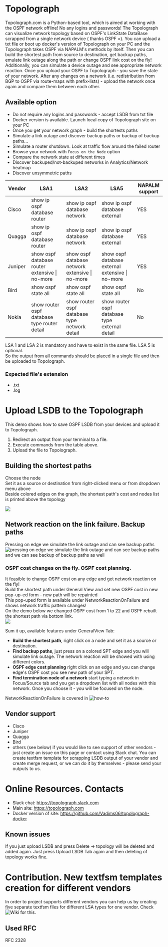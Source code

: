 # Topolograph
Topolograph.com is a Python-based tool, which is aimed at working with the OSPF network offline! No any logins and passwords!
The Topolograph can visualize network topology based on OSPF's LinkState DataBase scrapped from a single network device ( thanks OSPF =). You can upload a txt file or boot up docker's version of Topolograph on your PC and the Topolograph takes OSPF via NAPALM's methods by itself. Then you can build the shortest path from source to destination, get backup paths, emulate link outage along the path or change OSPF link cost on the fly! Additionally, you can simulate a device outage and see appropriate network reaction. Once you upload your OSPF to Topolograph - you save the state of your network. After any changes on a network (i.e. redistribution from BGP to OSPF via route-maps with prefix-lists) - upload the network once again and compare them between each other.

## Available option
* Do not require any logins and passwords - accept LSDB from txt file
* Docker version is available. Launch local copy of Topolograph site on your PC
* Once you get your network graph - build the shortests paths
* Simulate a link outage and discover backup paths or backup of backup paths...
* Simulate a router shutdown. Look at traffic flow around the failed router
* Browse your network with `Focus on the Node` option
* Compare the network state at different times
* Discover backuped/not-backuped networks in Analytics/Network heatmap
* Discover unsymmetric paths

| Vendor  | LSA1                                           | LSA2                                            | LSA5                                             | NAPALM support |
|---------|------------------------------------------------|-------------------------------------------------|--------------------------------------------------|----------------|
| Cisco   | show ip ospf database router                   | show ip ospf database network                   | show ip ospf database external                   | YES            |
| Quagga  | show ip ospf database router                   | show ip ospf database network                   | show ip ospf database external                   | YES            |
| Juniper | show ospf database router extensive \| no-more | show ospf database network extensive \| no-more | show ospf database external extensive \| no-more | YES            |
| Bird    | show ospf state all                            | show ospf state all                             | show ospf state all                              | No            |
| Nokia   | show router ospf database type router detail   | show router ospf database type network detail   | show router ospf database type external detail   | No            |

  
LSA 1 and LSA 2 is mandatory and have to exist in the same file. LSA 5 is optional.  
So the output from all commands should be placed in a single file and then be uploaded to Topolograph.
### Expected file's extension
- .txt
- .log
# Upload LSDB to the Topolograph
This demo shows how to save OSPF LSDB from your devices and upload it to Topolograph. 
1. Redirect an output from your terminal to a file. 
2. Execute commands from the table above. 
3. Upload the file to Topolograph.

## Building the shortest paths
Choose the node  
Set it as a source or destination from right-clicked menu or from dropdown menu above  
Beside colored edges on the graph, the shortest path's cost and nodes list is printed above the topology  

![](https://github.com/Vadims06/topolograph/blob/master/build-spt.gif)
## Network reaction on the link failure. Backup paths
Pressing on edge we simulate the link outage and can see backup paths  
![pressing on edge we simulate the link outage and can see backup paths](https://github.com/Vadims06/topolograph/blob/master/backup_SPT.png)
and we can see backup of backup paths as well  


### OSPF cost changes on the fly. OSPF cost planning.
It feasible to change OSPF cost on any edge and get network reaction on the fly!  
Build the shortest path under General View and set new OSPF cost in new pop-up-ed form - new path will be repainted  
This pop-uped form is available under NetworkReactionOnFailure and shows network traffic pattern changes!  
On the demo below we changed OSPF cost from 1 to 22 and OSPF rebuilt the shortest path via bottom link.  
![](https://github.com/Vadims06/topolograph/blob/master/ospf-cost-change-on-the-fly.gif)

Sum it up, available features under GeneralView Tab:  

* **Build the shortest path**, right click on a node and set it as a source or destination.
* **Find backup paths**, just press on a colored SPT edge and you will simulate link outage. The network reaction will be showed with using different colors.
* **OSPF edge cost planning** right click on an edge and you can change edge's OSPF cost you see new path of your SPT.
* **Find termination node of a network** start typing a network in Focus/Source tab and you get a dropdown list with all nodes with this network. Once you choose it - you will be focused on the node.  

NetworkReactionOnFailure is covered in ![how-to](https://topolograph.com/how-to)

## Vendor support
* Cisco
* Juniper
* Quagga
* Bird
* others (see below)
if you would like to see support of other vendors - just create an issue on this page or contact using Slack chat. You can create textfsm template for scrapping LSDB output of your vendor and create merge request, or we can do it by themselves - please send your outputs to us.

# Online Resources. Contacts
* Slack chat: https://topolograph.slack.com
* Main site: https://topolograph.com
* Docker version of site: https://github.com/Vadims06/topolograph-docker

## Known issues
If you just upload LSDB and press Delete -> topology will be deleted and added again. Just press Upload LSDB Tab again and then deleting of topology works fine.

# Contribution. New textfsm templates creation for different vendors
In order to project supports different vendors you can help us by creating five separate textfsm files for different LSA types for one vendor. Check ![Wiki](https://github.com/Vadims06/topolograph/wiki/How-to-add-new-vendor-support) for this.

## Used RFC
RFC 2328
